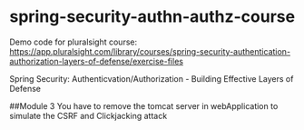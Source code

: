 # spring-security-authn-authz-course
Demo code for pluralsight course: https://app.pluralsight.com/library/courses/spring-security-authentication-authorization-layers-of-defense/exercise-files

Spring Security: Authenticvation/Authorization - Building Effective Layers of Defense

##Module 3
You have to remove the tomcat server in webApplication to simulate the CSRF and Clickjacking attack
